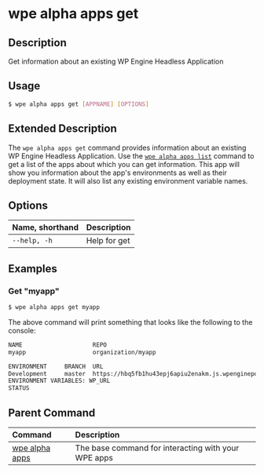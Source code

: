 # wpe alpha apps get

## Description
Get information about an existing WP Engine Headless Application

## Usage

```bash
$ wpe alpha apps get [APPNAME] [OPTIONS]
```

## Extended Description

The `wpe alpha apps get` command provides information about an existing WP Engine Headless Application. Use the [`wpe alpha apps list`](/reference/cli/wpe/alpha/apps/list) command to get a list of the apps about which you can get information. This app will show you information about the app's environments as well as their deployment state. It will also list any existing environment variable names.

## Options

| Name, shorthand | Description  |
|:----------------|:-------------|
| `--help, -h`    | Help for get |

## Examples

### Get "myapp"

```bash
$ wpe alpha apps get myapp
```

The above command will print something that looks like the following to the console:

```bash
NAME                    REPO
myapp                   organization/myapp

ENVIRONMENT     BRANCH  URL                                                             ID                              STATE
Development     master  https://hbq5fb1hu43epj6apiu2enakm.js.wpenginepowered.com        bq5fb1hu43epj6apiu2enakm        deployed
ENVIRONMENT VARIABLES: WP_URL
STATUS
```

## Parent Command
| Command                                         | Description                                         |
|:------------------------------------------------|:----------------------------------------------------|
| [wpe alpha apps](/reference/cli/wpe/alpha/apps) | The base command for interacting with your WPE apps |
